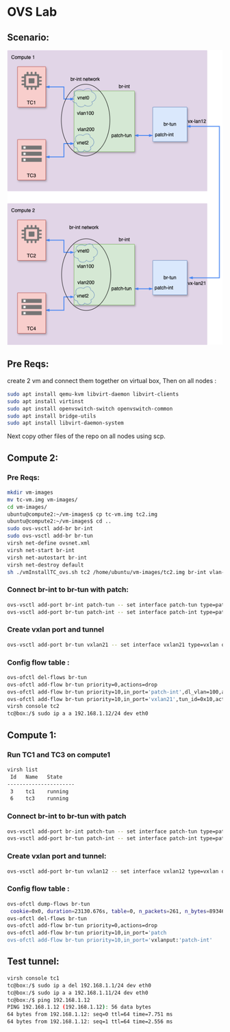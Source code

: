 # OVS Lab

## Scenario:
![Lab_OVS](./lab_ovs.png)
## Pre Reqs:
create 2 vm and connect them together on virtual box,
Then on all nodes :
   ```sh
sudo apt install qemu-kvm libvirt-daemon libvirt-clients
sudo apt install virtinst
sudo apt install openvswitch-switch openvswitch-common
sudo apt install bridge-utils
sudo apt install libvirt-daemon-system
```
Next copy other files of the repo on all nodes using scp.

## Compute 2:
### Pre Reqs:

   ```sh
mkdir vm-images
mv tc-vm.img vm-images/
cd vm-images/
ubuntu@compute2:~/vm-images$ cp tc-vm.img tc2.img
ubuntu@compute2:~/vm-images$ cd ..
sudo ovs-vsctl add-br br-int
sudo ovs-vsctl add-br br-tun
virsh net-define ovsnet.xml
virsh net-start br-int
virsh net-autostart br-int
virsh net-destroy default
sh ./vmInstallTC_ovs.sh tc2 /home/ubuntu/vm-images/tc2.img br-int vlan-100
   ```
### Connect br-int to br-tun with patch:
   ```sh
   ovs-vsctl add-port br-int patch-tun -- set interface patch-tun type=patch options:peer=patch-int
   ovs-vsctl add-port br-tun patch-int -- set interface patch-int type=patch options:peer=patch-tun
   ```

### Create vxlan port and tunnel

```sh
ovs-vsctl add-port br-tun vxlan21 -- set interface vxlan21 type=vxlan options:{remote_ip=192.168.56.101,key=flow}
```
### Config flow table :
```sh
ovs-ofctl del-flows br-tun
ovs-ofctl add-flow br-tun priority=0,actions=drop
ovs-ofctl add-flow br-tun priority=10,in_port='patch-int',dl_vlan=100,actions='set_field:0x10->tun_id',strip_vlan,NORMAL
ovs-ofctl add-flow br-tun priority=10,in_port='vxlan21',tun_id=0x10,actions=mod_vlan_vid:100,output:'patch-int'
virsh console tc2
tc@box:/$ sudo ip a a 192.168.1.12/24 dev eth0

```
## Compute 1:
### Run TC1 and TC3 on compute1
```sh
virsh list
 Id   Name   State
----------------------
 3    tc1    running
 6    tc3    running
```
### Connect br-int to br-tun with patch
```sh
ovs-vsctl add-port br-int patch-tun -- set interface patch-tun type=patch options:peer=patch-int
ovs-vsctl add-port br-tun patch-int -- set interface patch-int type=patch options:peer=patch-tun
```
### Create vxlan port and tunnel:
```sh
ovs-vsctl add-port br-tun vxlan12 -- set interface vxlan12 type=vxlan options:{remote_ip=192.168.56.102,key=flow}
```
### Config flow table :
```sh
ovs-ofctl dump-flows br-tun
 cookie=0x0, duration=23130.676s, table=0, n_packets=261, n_bytes=89346, priority=0 actions=NORMAL
ovs-ofctl del-flows br-tun
ovs-ofctl add-flow br-tun priority=0,actions=drop 
ovs-ofctl add-flow br-tun priority=10,in_port='patch 
ovs-ofctl add-flow br-tun priority=10,in_port='vxlanput:'patch-int'
```

## Test tunnel:
```sh
virsh console tc1
tc@box:/$ sudo ip a del 192.168.1.1/24 dev eth0
tc@box:/$ sudo ip a a 192.168.1.11/24 dev eth0
tc@box:/$ ping 192.168.1.12
PING 192.168.1.12 (192.168.1.12): 56 data bytes
64 bytes from 192.168.1.12: seq=0 ttl=64 time=7.751 ms
64 bytes from 192.168.1.12: seq=1 ttl=64 time=2.556 ms
```
